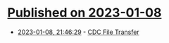 # [Published on 2023-01-08](index.md)

* [2023-01-08, 21:46:29](https://news.ycombinator.com/item?id=34303497) - [CDC File Transfer](https://github.com/google/cdc-file-transfer)
